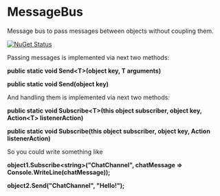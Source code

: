 # MessageBus
Message bus to pass messages between objects without coupling them.

[![NuGet Status](http://img.shields.io/nuget/v/gitter-api-pcl.svg?style=flat)](https://www.nuget.org/packages/EmeraldTeam.MessageBus)

Passing messages is implemented via next two methods:

<b>public static void Send&#60;T&#62;(object key, T arguments)</b>

<b>public static void Send(object key)</b>

And handling them is implemented via next two methods:

<b>public static void Subscribe&#60;T&#62;(this object subscriber, object key, Action&#60;T&#62; listenerAction)</b>

<b>public static void Subscribe(this object subscriber, object key, Action listenerAction)</b>

So you could write something like

<b>object1.Subscribe&#60;string&#62;("ChatChannel", chatMessage => Console.WriteLine(chatMessage));</b>

<b>object2.Send("ChatChannel", "Hello!");</b>
